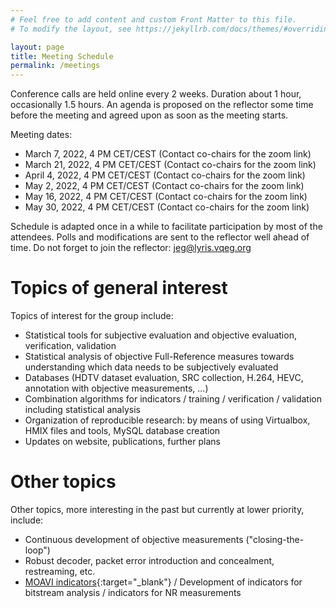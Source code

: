 ```yaml
---
# Feel free to add content and custom Front Matter to this file.
# To modify the layout, see https://jekyllrb.com/docs/themes/#overriding-theme-defaults

layout: page
title: Meeting Schedule
permalink: /meetings
---
```


Conference calls are held online every 2 weeks. Duration about 1 hour, occasionally 1.5 hours.  An agenda is proposed on the reflector some time before the meeting and agreed upon as soon as the meeting starts.

Meeting dates:

* March 7, 2022, 4 PM CET/CEST (Contact co-chairs for the zoom link)
* March 21, 2022, 4 PM CET/CEST (Contact co-chairs for the zoom link)
* April 4, 2022, 4 PM CET/CEST (Contact co-chairs for the zoom link)
* May 2, 2022, 4 PM CET/CEST (Contact co-chairs for the zoom link)
* May 16, 2022, 4 PM CET/CEST (Contact co-chairs for the zoom link)
* May 30, 2022, 4 PM CET/CEST (Contact co-chairs for the zoom link)

Schedule is adapted once in a while to facilitate participation by most of the attendees. Polls and modifications are sent to the reflector well ahead of time. Do not forget to join the reflector: [jeg@lyris.vqeg.org](mailto:jeg@lyris.vqeg.org)

# Topics of general interest

Topics of interest for the group include:
- Statistical tools for subjective evaluation and objective evaluation,
verification, validation
- Statistical analysis of objective Full-Reference measures towards
understanding which data needs to be subjectively evaluated
- Databases (HDTV dataset evaluation, SRC collection, H.264, HEVC,
annotation with objective measurements, ...)
- Combination algorithms for indicators / training / verification /
validation including statistical analysis
- Organization of reproducible research: by means of using Virtualbox, HMIX files and
tools, MySQL database creation
- Updates on website, publications, further plans 

# Other topics

Other topics, more interesting in the past but currently at lower priority, include:

- Continuous development of objective measurements ("closing-the-loop")
- Robust decoder, packet error introduction and concealment,
restreaming, etc.
- [MOAVI indicators](https://qoe.agh.edu.pl/indicators/){:target="_blank"} / Development of indicators for bitstream analysis / indicators
for NR measurements
